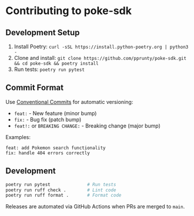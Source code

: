 # Contributing to poke-sdk

## Development Setup

1. Install Poetry: `curl -sSL https://install.python-poetry.org | python3 -`
2. Clone and install: `git clone https://github.com/pprunty/poke-sdk.git && cd poke-sdk && poetry install`
3. Run tests: `poetry run pytest`

## Commit Format

Use [Conventional Commits](https://conventionalcommits.org/) for automatic versioning:

- `feat:` - New feature (minor bump)
- `fix:` - Bug fix (patch bump) 
- `feat!:` or `BREAKING CHANGE:` - Breaking change (major bump)

Examples:
```
feat: add Pokemon search functionality
fix: handle 404 errors correctly
```

## Development

```bash
poetry run pytest              # Run tests
poetry run ruff check .        # Lint code
poetry run ruff format .       # Format code
```

Releases are automated via GitHub Actions when PRs are merged to `main`.